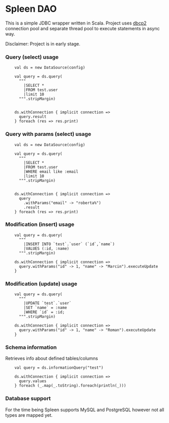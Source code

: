 # Spleen DAO

This is a simple JDBC wrapper written in Scala.
Project uses [dbcp2](https://commons.apache.org/proper/commons-dbcp/) connection pool and 
separate thread pool to execute statements in async way.

Disclaimer: Project is in early stage.

### Query (select) usage
```
    val ds = new DataSource(config)
    
    val query = ds.query(
      """
        |SELECT *
        |FROM test.user
        |limit 10
      """.stripMargin)
      

    ds.withConnection { implicit connection =>
      query.result
    } foreach (res => res.print)

```

### Query with params (select) usage
```
    val ds = new DataSource(config)
    
    val query = ds.query(
      """
        |SELECT *
        |FROM test.user
        |WHERE email like :email
        |limit 10
      """.stripMargin)
      

    ds.withConnection { implicit connection =>
      query
        .withParams("email" -> "roberta%")
        .result
    } foreach (res => res.print)

```

### Modification (insert) usage

```
    val query = ds.query(
      """
        |INSERT INTO `test`.`user` (`id`,`name`)
        |VALUES (:id, :name)
      """.stripMargin)
      
    ds.withConnection { implicit connection =>
      query.withParams("id" -> 1, "name" -> "Marcin").executeUpdate
    } 

```

### Modification (update) usage

```
    val query = ds.query(
      """
        |UPDATE `test`.`user`
        |SET `name` = :name
        |WHERE `id` = :id;
      """.stripMargin)
      
    ds.withConnection { implicit connection =>
      query.withParams("id" -> 1, "name" -> "Roman").executeUpdate
    }

```

### Schema information
Retrieves info about defined tables/columns

```
    val query = ds.informationQuery("test")

    ds.withConnection { implicit connection =>
      query.values
    } foreach (_.map(_.toString).foreach(println(_)))

```

### Database support
For the time being Spleen supports MySQL and PostgreSQL however not all types are mapped yet.

